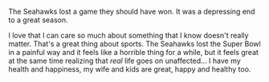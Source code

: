 <!---
date: 2015-02-01
tags: 
--->

The Seahawks lost a game they should have won. It was a depressing end to a great season.

I love that I can care so much about something that I know doesn't really matter. That's a great thing about sports. The Seahawks lost the Super Bowl in a painful way and it feels like a horrible thing for a while, but it feels great at the same time realizing that *real* life goes on unaffected... I have my health and happiness, my wife and kids are great, happy and healthy too. 